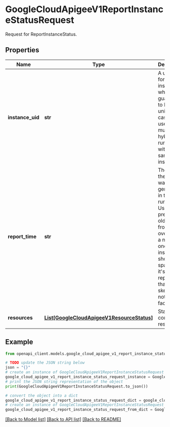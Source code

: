 # GoogleCloudApigeeV1ReportInstanceStatusRequest

Request for ReportInstanceStatus.

## Properties

Name | Type | Description | Notes
------------ | ------------- | ------------- | -------------
**instance_uid** | **str** | A unique ID for the instance which is guaranteed to be unique in case the user installs multiple hybrid runtimes with the same instance ID. | [optional] 
**report_time** | **str** | The time the report was generated in the runtime. Used to prevent an old status from overwriting a newer one. An instance should space out it&#39;s status reports so that clock skew does not play a factor. | [optional] 
**resources** | [**List[GoogleCloudApigeeV1ResourceStatus]**](GoogleCloudApigeeV1ResourceStatus.md) | Status for config resources | [optional] 

## Example

```python
from openapi_client.models.google_cloud_apigee_v1_report_instance_status_request import GoogleCloudApigeeV1ReportInstanceStatusRequest

# TODO update the JSON string below
json = "{}"
# create an instance of GoogleCloudApigeeV1ReportInstanceStatusRequest from a JSON string
google_cloud_apigee_v1_report_instance_status_request_instance = GoogleCloudApigeeV1ReportInstanceStatusRequest.from_json(json)
# print the JSON string representation of the object
print(GoogleCloudApigeeV1ReportInstanceStatusRequest.to_json())

# convert the object into a dict
google_cloud_apigee_v1_report_instance_status_request_dict = google_cloud_apigee_v1_report_instance_status_request_instance.to_dict()
# create an instance of GoogleCloudApigeeV1ReportInstanceStatusRequest from a dict
google_cloud_apigee_v1_report_instance_status_request_from_dict = GoogleCloudApigeeV1ReportInstanceStatusRequest.from_dict(google_cloud_apigee_v1_report_instance_status_request_dict)
```
[[Back to Model list]](../README.md#documentation-for-models) [[Back to API list]](../README.md#documentation-for-api-endpoints) [[Back to README]](../README.md)


